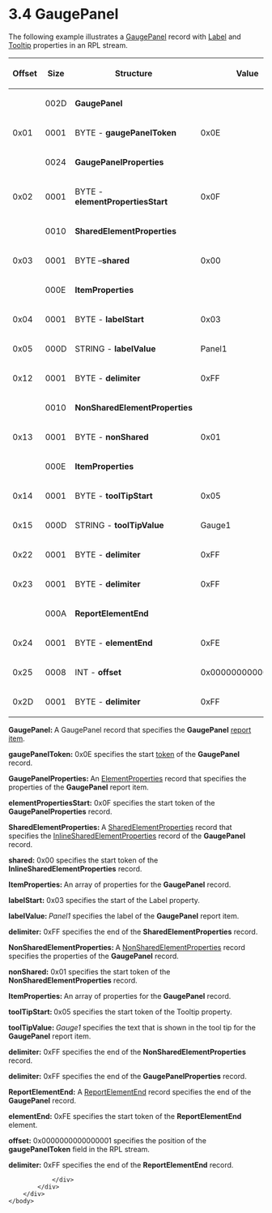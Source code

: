 <html dir="LTR" xmlns:mshelp="http://msdn.microsoft.com/mshelp" xmlns:ddue="http://ddue.schemas.microsoft.com/authoring/2003/5" xmlns:xlink="http://www.w3.org/1999/xlink" xmlns:tool="http://www.microsoft.com/tooltip">
    <head>
        <meta http-equiv="Content-Type" content="text/html; CHARSET=utf-8"></meta>
        <meta name="save" content="history"></meta>
        <title>3.4 GaugePanel</title>
        <xml>
            <mshelp:toctitle title="3.4 GaugePanel"></mshelp:toctitle>
            <mshelp:rltitle title="[MS-RPL]: GaugePanel"></mshelp:rltitle>
            <mshelp:keyword index="A" term="7dd46300-c6cb-485f-95c7-2cfa9ba51d7a"></mshelp:keyword>
            <mshelp:attr name="DCSext.ContentType" value="open specification"></mshelp:attr>
            <mshelp:attr name="AssetID" value="7dd46300-c6cb-485f-95c7-2cfa9ba51d7a"></mshelp:attr>
            <mshelp:attr name="TopicType" value="kbRef"></mshelp:attr>
            <mshelp:attr name="DCSext.Title" value="[MS-RPL]: GaugePanel" />
        </xml>
    </head>
    <body>
        <div id="header">
            <h1 class="heading">3.4 GaugePanel</h1>
        </div>
        <div id="mainSection">
            <div id="mainBody">
                <div id="allHistory" class="saveHistory"></div>
                <div id="sectionSection0" class="section" name="collapseableSection">
                    

<p>The following example illustrates a <a href="a9142e06-4813-4393-8f72-7559ee960936.html">GaugePanel</a> record with <a href="07e6d2f5-45d1-415f-b4d0-ed2de8bd7801.html">Label</a> and <a href="700fe509-80a0-41c1-aedd-451cd43a9c1d.html">Tooltip</a> properties in an
RPL stream.</p>

<table>
 <thead>
  <tr>
   <th>
   <p>Offset </p>
   </th>
   <th>
   <p>Size</p>
   </th>
   <th>
   <p>Structure</p>
   </th>
   <th>
   <p>Value</p>
   </th>
  </tr>
 </thead>
 <tr>
  <td>
  <p> </p>
  </td>
  <td>
  <p>002D</p>
  </td>
  <td>
  <p><b>GaugePanel</b></p>
  </td>
  <td>
  <p> </p>
  </td>
 </tr>
 <tr>
  <td>
  <p>0x01</p>
  </td>
  <td>
  <p>0001</p>
  </td>
  <td>
  <p>   BYTE - <b>gaugePanelToken</b></p>
  </td>
  <td>
  <p>0x0E</p>
  </td>
 </tr>
 <tr>
  <td>
  <p> </p>
  </td>
  <td>
  <p>0024</p>
  </td>
  <td>
  <p>   <b>GaugePanelProperties</b></p>
  </td>
  <td>
  <p> </p>
  </td>
 </tr>
 <tr>
  <td>
  <p>0x02</p>
  </td>
  <td>
  <p>0001</p>
  </td>
  <td>
  <p>      BYTE - <b>elementPropertiesStart</b></p>
  </td>
  <td>
  <p>0x0F</p>
  </td>
 </tr>
 <tr>
  <td>
  <p> </p>
  </td>
  <td>
  <p>0010</p>
  </td>
  <td>
  <p>      <b>SharedElementProperties</b></p>
  </td>
  <td>
  <p> </p>
  </td>
 </tr>
 <tr>
  <td>
  <p>0x03</p>
  </td>
  <td>
  <p>0001</p>
  </td>
  <td>
  <p>         BYTE
  –<b>shared</b></p>
  </td>
  <td>
  <p>0x00</p>
  </td>
 </tr>
 <tr>
  <td>
  <p> </p>
  </td>
  <td>
  <p>000E</p>
  </td>
  <td>
  <p>         <b>ItemProperties</b></p>
  </td>
  <td>
  <p> </p>
  </td>
 </tr>
 <tr>
  <td>
  <p>0x04</p>
  </td>
  <td>
  <p>0001</p>
  </td>
  <td>
  <p>            BYTE
  - <b>labelStart</b></p>
  </td>
  <td>
  <p>0x03</p>
  </td>
 </tr>
 <tr>
  <td>
  <p>0x05</p>
  </td>
  <td>
  <p>000D</p>
  </td>
  <td>
  <p>            STRING
  - <b>labelValue</b></p>
  </td>
  <td>
  <p>Panel1</p>
  </td>
 </tr>
 <tr>
  <td>
  <p>0x12</p>
  </td>
  <td>
  <p>0001</p>
  </td>
  <td>
  <p>         BYTE
  - <b>delimiter</b></p>
  </td>
  <td>
  <p>0xFF</p>
  </td>
 </tr>
 <tr>
  <td>
  <p> </p>
  </td>
  <td>
  <p>0010</p>
  </td>
  <td>
  <p>      <b>NonSharedElementProperties</b></p>
  </td>
  <td>
  <p> </p>
  </td>
 </tr>
 <tr>
  <td>
  <p>0x13</p>
  </td>
  <td>
  <p>0001</p>
  </td>
  <td>
  <p>         BYTE
  - <b>nonShared</b></p>
  </td>
  <td>
  <p>0x01</p>
  </td>
 </tr>
 <tr>
  <td>
  <p> </p>
  </td>
  <td>
  <p>000E</p>
  </td>
  <td>
  <p>         <b>ItemProperties</b></p>
  </td>
  <td>
  <p> </p>
  </td>
 </tr>
 <tr>
  <td>
  <p>0x14</p>
  </td>
  <td>
  <p>0001</p>
  </td>
  <td>
  <p>            BYTE
  - <b>toolTipStart</b></p>
  </td>
  <td>
  <p>0x05</p>
  </td>
 </tr>
 <tr>
  <td>
  <p>0x15</p>
  </td>
  <td>
  <p>000D</p>
  </td>
  <td>
  <p>            STRING
  - <b>toolTipValue</b></p>
  </td>
  <td>
  <p>Gauge1</p>
  </td>
 </tr>
 <tr>
  <td>
  <p>0x22</p>
  </td>
  <td>
  <p>0001</p>
  </td>
  <td>
  <p>         BYTE
  - <b>delimiter</b></p>
  </td>
  <td>
  <p>0xFF</p>
  </td>
 </tr>
 <tr>
  <td>
  <p>0x23</p>
  </td>
  <td>
  <p>0001</p>
  </td>
  <td>
  <p>         BYTE
  - <b>delimiter</b></p>
  </td>
  <td>
  <p>0xFF</p>
  </td>
 </tr>
 <tr>
  <td>
  <p> </p>
  </td>
  <td>
  <p>000A</p>
  </td>
  <td>
  <p>      <b>ReportElementEnd</b></p>
  </td>
  <td>
  <p> </p>
  </td>
 </tr>
 <tr>
  <td>
  <p>0x24</p>
  </td>
  <td>
  <p>0001</p>
  </td>
  <td>
  <p>         BYTE
  - <b>elementEnd</b></p>
  </td>
  <td>
  <p>0xFE</p>
  </td>
 </tr>
 <tr>
  <td>
  <p>0x25</p>
  </td>
  <td>
  <p>0008</p>
  </td>
  <td>
  <p>         INT
  - <b>offset</b></p>
  </td>
  <td>
  <p>0x0000000000000001</p>
  </td>
 </tr>
 <tr>
  <td>
  <p>0x2D</p>
  </td>
  <td>
  <p>0001</p>
  </td>
  <td>
  <p>         BYTE
  - <b>delimiter</b></p>
  </td>
  <td>
  <p>0xFF</p>
  </td>
 </tr>
</table>

<p><b>GaugePanel: </b>A GaugePanel record that specifies
the <b>GaugePanel</b> <a href="75ae48f7-746b-4b41-919c-6699fa28b3ef.html#gt_c6f8e999-fca9-4e79-96e7-fb4c2c43d601">report
item</a>.</p>

<p><b>gaugePanelToken:</b> 0x0E specifies the start <a href="75ae48f7-746b-4b41-919c-6699fa28b3ef.html#gt_95f17071-c8f1-403a-8a92-cf87aa7d40f5">token</a> of the <b>GaugePanel</b>
record.</p>

<p><b>GaugePanelProperties: </b>An <a href="d7f6cef2-01c6-4562-a4a0-5f205d79963e.html">ElementProperties</a> record
that specifies the properties of the <b>GaugePanel</b> report item.</p>

<p><b>elementPropertiesStart:</b> 0x0F specifies the
start token of the <b>GaugePanelProperties</b> record. </p>

<p><b>SharedElementProperties: </b>A <a href="9496b6e7-b12b-4fbe-ad27-2cc5e9d61fcd.html">SharedElementProperties</a>
record that specifies the <a href="23d76278-cee5-45ee-a361-a9d94d6d3300.html">InlineSharedElementProperties</a>
record of the <b>GaugePanel</b> record.</p>

<p><b>shared:</b> 0x00 specifies the start token of the <b>InlineSharedElementProperties</b>
record. </p>

<p><b>ItemProperties: </b>An array of properties for the
<b>GaugePanel</b> record.</p>

<p><b>labelStart:</b> 0x03 specifies the start of the
Label property. </p>

<p><b>labelValue: </b><i>Panel1</i> specifies the label
of the <b>GaugePanel</b> report item.</p>

<p><b>delimiter:</b> 0xFF specifies the end of the <b>SharedElementProperties</b>
record.</p>

<p><b>NonSharedElementProperties: </b>A <a href="1b1b7882-84bb-47d4-a3d2-b020b8d23d7a.html">NonSharedElementProperties</a>
record specifies the properties of the <b>GaugePanel</b> record.</p>

<p><b>nonShared:</b> 0x01 specifies the start token of
the <b>NonSharedElementProperties</b> record.</p>

<p><b>ItemProperties: </b>An array of properties for the
<b>GaugePanel</b> record.</p>

<p><b>toolTipStart: </b>0x05 specifies the start token
of the Tooltip property.</p>

<p><b>toolTipValue: </b><i>Gauge1</i> specifies the text
that is shown in the tool tip for the <b>GaugePanel</b> report item.</p>

<p><b>delimiter:</b> 0xFF specifies the end of the <b>NonSharedElementProperties</b>
record.</p>

<p><b>delimiter:</b> 0xFF specifies the end of the <b>GaugePanelProperties</b>
record.</p>

<p><b>ReportElementEnd:</b> A <a href="75f1a870-2f17-4806-b286-e67c7239e103.html">ReportElementEnd</a> record
specifies the end of the <b>GaugePanel</b> record.</p>

<p><b>elementEnd:</b> 0xFE specifies the start token of
the <b>ReportElementEnd</b> element.</p>

<p><b>offset:</b> 0x0000000000000001 specifies the
position of the <b>gaugePanelToken</b> field in the RPL stream.</p>

<p><b>delimiter:</b> 0xFF specifies the end of the <b>ReportElementEnd</b>
record.</p>


                </div>
            </div>
        </div>
    </body>
</html>